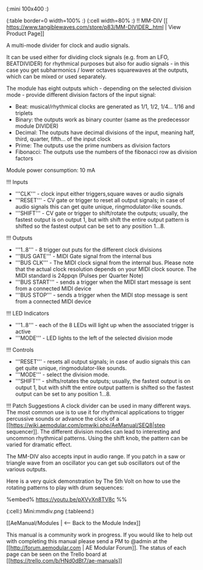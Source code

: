 (:mini 100x400 :)

(:table border=0 width=100% :)
(:cell width=80% :) 
!! MM-DIV
[[ https://www.tangiblewaves.com/store/p83/MM-DIVIDER_.html | View Product Page]]

A multi-mode divider for clock and audio signals.

It can be used either for dividing clock signals (e.g. from an LFO, BEATDIVIDER) for rhythmical purposes but also for audio signals - in this case you get subharmonics / lower octaves squarewaves at the outputs, which can be mixed or used separately.


The module has eight outputs which - depending on the selected division mode - provide different division factors of the input signal:

* Beat: musical/rhythmical clocks are generated as 1/1, 1/2, 1/4... 1/16 and triplets
* Binary: the outputs work as binary counter (same as the predecessor module DIVIDER)
* Decimal: The outputs have decimal divisions of the input, meaning half, third, quarter, fifth... of the input clock
* Prime: The outputs use the prime numbers as division factors
* Fibonacci: The outputs use the numbers of the fibonacci row as division factors

Module power consumption: 10 mA

!!! Inputs
* '''CLK''' - clock input either triggers,square waves or audio signals
* '''RESET''' - CV gate or trigger to reset all output signals; in case of audio signals this can get quite unique, ringmodulator-like sounds.
* '''SHIFT''' - CV gate or trigger to shift/rotate the outputs; usually, the fastest output is on output 1, but with shift the entire output pattern is shifted so the fastest output can be set to any position 1...8.

!!! Outputs
* '''1..8''' - 8 trigger out puts for the different clock divisions
* '''BUS GATE''' - MIDI Gate signal from the internal bus
* '''BUS CLK''' - The MIDI clock signal from the internal bus. Please note that the actual clock resolution depends on your MIDI clock source. The MIDI standard is 24ppqn (Pulses per Quarter Note)
* '''BUS START''' - sends a trigger when the MIDI start message is sent from a connected MIDI device
* '''BUS STOP''' - sends a trigger when the MIDI stop message is sent from a connected MIDI device


!!! LED Indicators
* '''1..8''' - each of the 8 LEDs will light up when the associated trigger is active
* '''MODE''' - LED lights to the left of the selected division mode

!!! Controls
* '''RESET''' - resets all output signals; in case of audio signals this can get quite unique, ringmodulator-like sounds.
* '''MODE''' - select the division mode.
* '''SHIFT''' - shifts/rotates the outputs; usually, the fastest output is on output 1, but with shift the entire output pattern is shifted so the fastest output can be set to any position 1...8.

!!! Patch Suggestions
A clock divider can be used in many different ways. The most common use is to use it for rhythmical applications to trigger percussive sounds or advance the clock of a [[https://wiki.aemodular.com/pmwiki.php/AeManual/SEQ8|step sequencer]]. The different division modes can lead to interesting and uncommon rhythmical patterns. Using the shift knob, the pattern can be varied for dramatic effect.

The MM-DIV also accepts input in audio range. If you patch in a saw or triangle wave from an oscillator you can get sub oscillators out of the various outputs.

Here is a very quick demonstration by The 5th Volt on how to use the rotating patterns to play with drum sequences:

%embed% https://youtu.be/pXVyXn8TV8c %%

(:cell:) Mini:mmdiv.png
(:tableend:)

[[AeManual/Modules | <-- Back to the Module Index]]

This manual is a community work in progress. If you would like to help out with completing this manual please send a PM to @admin at the [[http://forum.aemodular.com | AE Modular Forum]].  The status of each page can be seen on the Trello board at [[https://trello.com/b/HNd0dBt7/ae-manuals]]